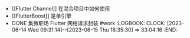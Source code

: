 - [[Flutter Channel]] 在混合项目中如何使用
- [[FlutterBoost]] 是单引擎
- DONE 集微职场 Flutter 网络请求封装 #work
  :LOGBOOK:
  CLOCK: [2023-06-14 Wed 09:31:14]--[2023-06-15 Thu 18:35:30] =>  33:04:16
  :END: